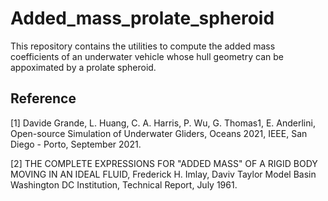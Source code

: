 # Added_mass_prolate_spheroid

This repository contains the utilities to compute the added mass coefficients of an underwater vehicle whose hull geometry can be appoximated by a prolate spheroid.  



## Reference 
<a id="1">[1]</a> Davide Grande, L. Huang, C. A. Harris, P. Wu, G. Thomas1, E. Anderlini, Open-source Simulation of Underwater Gliders, Oceans 2021, IEEE, San Diego - Porto, September 2021.  
  
<a id="2">[2]</a>  THE COMPLETE EXPRESSIONS FOR "ADDED MASS" OF A RIGID BODY MOVING IN AN IDEAL FLUID, Frederick H. Imlay, Daviv Taylor Model Basin Washington DC Institution, Technical Report, July 1961.


